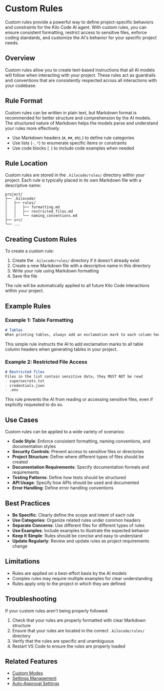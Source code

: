 # Custom Rules

Custom rules provide a powerful way to define project-specific behaviors and constraints for the Kilo Code AI agent. With custom rules, you can ensure consistent formatting, restrict access to sensitive files, enforce coding standards, and customize the AI's behavior for your specific project needs.

## Overview

Custom rules allow you to create text-based instructions that all AI models will follow when interacting with your project. These rules act as guardrails and conventions that are consistently respected across all interactions with your codebase.

## Rule Format

Custom rules can be written in plain text, but Markdown format is recommended for better structure and comprehension by the AI models. The structured nature of Markdown helps the models parse and understand your rules more effectively.

- Use Markdown headers (`#`, `##`, etc.) to define rule categories
- Use lists (`-`, `*`) to enumerate specific items or constraints
- Use code blocks (``` ```) to include code examples when needed

## Rule Location

Custom rules are stored in the `.kilocode/rules/` directory within your project. Each rule is typically placed in its own Markdown file with a descriptive name:

```
project/
├── .kilocode/
│   ├── rules/
│   │   ├── formatting.md
│   │   ├── restricted_files.md
│   │   └── naming_conventions.md
├── src/
└── ...
```

## Creating Custom Rules

To create a custom rule:

1. Create the `.kilocode/rules/` directory if it doesn't already exist
2. Create a new Markdown file with a descriptive name in this directory
3. Write your rule using Markdown formatting
4. Save the file

The rule will be automatically applied to all future Kilo Code interactions within your project.

## Example Rules

### Example 1: Table Formatting

```markdown
# Tables
When printing tables, always add an exclamation mark to each column header
```

This simple rule instructs the AI to add exclamation marks to all table column headers when generating tables in your project.

### Example 2: Restricted File Access

```markdown
# Restricted files
Files in the list contain sensitive data, they MUST NOT be read
- supersecrets.txt
- credentials.json
- .env
```

This rule prevents the AI from reading or accessing sensitive files, even if explicitly requested to do so.

## Use Cases

Custom rules can be applied to a wide variety of scenarios:

- **Code Style**: Enforce consistent formatting, naming conventions, and documentation styles
- **Security Controls**: Prevent access to sensitive files or directories
- **Project Structure**: Define where different types of files should be created
- **Documentation Requirements**: Specify documentation formats and requirements
- **Testing Patterns**: Define how tests should be structured
- **API Usage**: Specify how APIs should be used and documented
- **Error Handling**: Define error handling conventions

## Best Practices

- **Be Specific**: Clearly define the scope and intent of each rule
- **Use Categories**: Organize related rules under common headers
- **Separate Concerns**: Use different files for different types of rules
- **Use Examples**: Include examples to illustrate the expected behavior
- **Keep It Simple**: Rules should be concise and easy to understand
- **Update Regularly**: Review and update rules as project requirements change

## Limitations

- Rules are applied on a best-effort basis by the AI models
- Complex rules may require multiple examples for clear understanding
- Rules apply only to the project in which they are defined

## Troubleshooting

If your custom rules aren't being properly followed:

1. Check that your rules are properly formatted with clear Markdown structure
2. Ensure that your rules are located in the correct `.kilocode/rules/` directory
3. Verify that the rules are specific and unambiguous
4. Restart VS Code to ensure the rules are properly loaded

## Related Features

- [Custom Modes](/docs/features/custom-modes)
- [Settings Management](/docs/features/settings-management)
- [Auto-Approval Settings](/docs/features/auto-approving-actions)